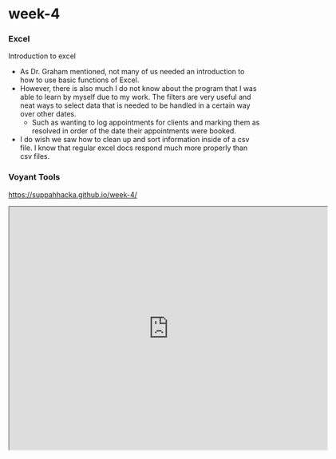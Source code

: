 # week-4

### Excel
Introduction to excel 

- As Dr. Graham mentioned, not many of us needed an introduction to how to use basic functions of Excel. 
- However, there is also much I do not know about the program that I was able to learn by myself due to my work. The filters are very useful and neat ways to select data that is needed to be handled in a certain way over other dates. 
  - Such as wanting to log appointments for clients and marking them as resolved in order of the date their appointments were booked. 
 - I do wish we saw how to clean up and sort information inside of a csv file. I know that regular excel docs respond much more properly than csv files.
 
 
 ### Voyant Tools 
https://suppahhacka.github.io/week-4/ 

<div>
<iframe style='width: 637px; height: 487px;' src='https://service.sadilar.org/voyant/tool/WordTree/?stopList=keywords-37c535a1b44ff22c46ad5c5e5cae54aa&query=new&corpus=9492212aae922de31dfffac6101cbc6d'></iframe>
</div>

